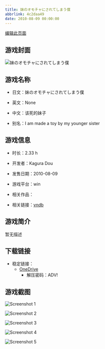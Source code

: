 ```yaml
---
title: 妹のオモチャにされてしまう僕
abbrlink: 4c2daa49
date: 2010-08-09 00:00:00
---
```

[编辑此页面](https://github.com/ACG-3/ADV3-source/blob/main/source/_posts/games/%E5%A6%B9%E3%81%AE%E3%82%AA%E3%83%A2%E3%83%81%E3%83%A3%E3%81%AB%E3%81%95%E3%82%8C%E3%81%A6%E3%81%97%E3%81%BE%E3%81%86%E5%83%95.md)

## 游戏封面

![妹のオモチャにされてしまう僕](https://pan.timero.xyz/d/onedrive/img_lib_001/%E5%A6%B9%E3%81%AE%E3%82%AA%E3%83%A2%E3%83%81%E3%83%A3%E3%81%AB%E3%81%95%E3%82%8C%E3%81%A6%E3%81%97%E3%81%BE%E3%81%86%E5%83%95_cover.avif)


## 游戏名称

- 日文：妹のオモチャにされてしまう僕
- 英文：None
- 中文：该死的妹子

- 别名：I am made a toy by my younger sister


## 游戏信息

- 时长：2.33 h
- 开发者：Kagura Dou
- 发售日期：2010-08-09
- 游戏平台：win
- 相关作品：

- 相关链接：[vndb](https://vndb.org/v4989)


## 游戏简介

暂无描述


## 下载链接

- 稳定链接：
    - [OneDrive](https://pan.timero.xyz/onedrive/adv_lib_001/%E5%A6%B9%E3%81%AE%E3%82%AA%E3%83%A2%E3%83%81%E3%83%A3%E3%81%AB%E3%81%95%E3%82%8C%E3%81%A6%E3%81%97%E3%81%BE%E3%81%86%E5%83%95)
        - 解压密码：ADV!



## 游戏截图


![Screenshot 1](https://pan.timero.xyz/d/onedrive/img_lib_001/%E5%A6%B9%E3%81%AE%E3%82%AA%E3%83%A2%E3%83%81%E3%83%A3%E3%81%AB%E3%81%95%E3%82%8C%E3%81%A6%E3%81%97%E3%81%BE%E3%81%86%E5%83%95_Screenshot_1.avif)

![Screenshot 2](https://pan.timero.xyz/d/onedrive/img_lib_001/%E5%A6%B9%E3%81%AE%E3%82%AA%E3%83%A2%E3%83%81%E3%83%A3%E3%81%AB%E3%81%95%E3%82%8C%E3%81%A6%E3%81%97%E3%81%BE%E3%81%86%E5%83%95_Screenshot_2.avif)

![Screenshot 3](https://pan.timero.xyz/d/onedrive/img_lib_001/%E5%A6%B9%E3%81%AE%E3%82%AA%E3%83%A2%E3%83%81%E3%83%A3%E3%81%AB%E3%81%95%E3%82%8C%E3%81%A6%E3%81%97%E3%81%BE%E3%81%86%E5%83%95_Screenshot_3.avif)

![Screenshot 4](https://pan.timero.xyz/d/onedrive/img_lib_001/%E5%A6%B9%E3%81%AE%E3%82%AA%E3%83%A2%E3%83%81%E3%83%A3%E3%81%AB%E3%81%95%E3%82%8C%E3%81%A6%E3%81%97%E3%81%BE%E3%81%86%E5%83%95_Screenshot_4.avif)

![Screenshot 5](https://pan.timero.xyz/d/onedrive/img_lib_001/%E5%A6%B9%E3%81%AE%E3%82%AA%E3%83%A2%E3%83%81%E3%83%A3%E3%81%AB%E3%81%95%E3%82%8C%E3%81%A6%E3%81%97%E3%81%BE%E3%81%86%E5%83%95_Screenshot_5.avif)

